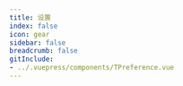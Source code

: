 ```yaml
---
title: 设置
index: false
icon: gear
sidebar: false
breadcrumb: false
gitInclude:
- ../.vuepress/components/TPreference.vue
---
```


<script setup>
import TPreference from '@components/TPreference.vue';
</script>

<TPreference />
